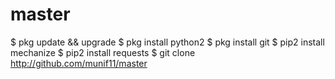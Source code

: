 # master
$ pkg update && upgrade
$ pkg install python2
$ pkg install git
$ pip2 install mechanize
$ pip2 install requests
$ git clone http://github.com/munif11/master

